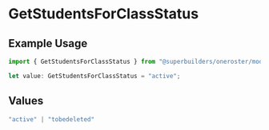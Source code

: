 # GetStudentsForClassStatus

## Example Usage

```typescript
import { GetStudentsForClassStatus } from "@superbuilders/oneroster/models/operations";

let value: GetStudentsForClassStatus = "active";
```

## Values

```typescript
"active" | "tobedeleted"
```
